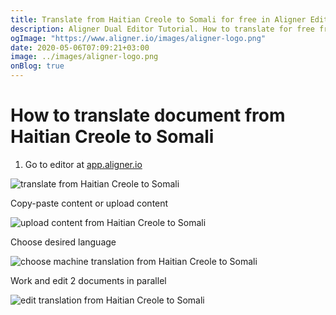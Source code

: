 ```yaml
---
title: Translate from Haitian Creole to Somali for free in Aligner Editor
description: Aligner Dual Editor Tutorial. How to translate for free from Haitian Creole to Somali. Aligner is multilingual document management platform. 
ogImage: "https://www.aligner.io/images/aligner-logo.png"
date: 2020-05-06T07:09:21+03:00
image: ../images/aligner-logo.png
onBlog: true
---
```


# How to translate document from Haitian Creole to Somali

1. Go to editor at [app.aligner.io](https://app.aligner.io "Aligner App web page")

![translate from Haitian Creole to Somali](../aligner-blank-editor.png "translate from Haitian Creole to Somali")

Copy-paste content or upload content

![upload content from Haitian Creole to Somali](../aligner-uploaded-document.png "upload content from Haitian Creole to Somali")

Choose desired language

![choose machine translation from Haitian Creole to Somali](../aligner-language-dropdown.png "choose machine translation from Haitian Creole to Somali")

Work and edit 2 documents in parallel

![edit translation from Haitian Creole to Somali](../aligner-double-sitded-editor.png "edit translation from Haitian Creole to Somali")

